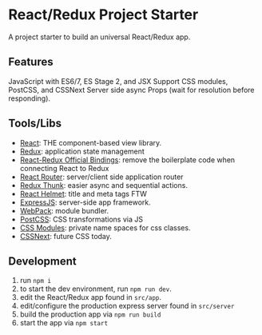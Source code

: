 # React/Redux Project Starter

A project starter to build an universal React/Redux app.


## Features

JavaScript with ES6/7, ES Stage 2, and JSX Support
CSS modules, PostCSS, and CSSNext
Server side async Props (wait for resolution before responding).


## Tools/Libs

*   [React](https://facebook.github.io/react/): THE component-based view library.
*   [Redux](http://redux.js.org/): application state management
*   [React-Redux Official Bindings](https://github.com/reactjs/react-redux): remove the boilerplate code when connecting React to Redux
*   [React Router](https://github.com/reactjs/react-router): server/client side application router
*   [Redux Thunk](https://github.com/gaearon/redux-thunk): easier async and sequential actions.
*   [React Helmet](https://github.com/nfl/react-helmet): title and meta tags FTW
*   [ExpressJS](http://expressjs.com/): server-side app framework.
*   [WebPack](https://webpack.github.io/): module bundler.
*   [PostCSS](https://github.com/postcss/postcss): CSS transformations via JS
*   [CSS Modules](https://github.com/css-modules/css-modules): private name spaces for css classes.
*   [CSSNext](http://cssnext.io/): future CSS today.


## Development

1.  run `npm i`
1.  to start the dev environment, run `npm run dev`.
1.  edit the React/Redux app found in `src/app`.
1.  edit/configure the production express server found in `src/server`
1.  build the production app via `npm run build`
1.  start the app via `npm start`
